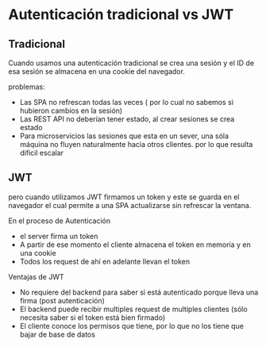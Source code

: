 # Autenticación tradicional vs JWT

## Tradicional

Cuando usamos una autenticación tradicional se crea una sesión y el ID de esa sesión se almacena en una cookie del navegador.

problemas:

- Las SPA no refrescan todas las veces ( por lo cual no sabemos si hubieron cambios en la sesión)
- Las REST API no deberían tener estado, al crear sesiones se crea estado
- Para microservicios las sesiones que esta en un sever, una sóla máquina no fluyen naturalmente hacia otros clientes. por lo que resulta dificil escalar

## JWT

pero cuando utilizamos JWT firmamos un token y este se guarda en el navegador el cual permite a una SPA actualizarse sin refrescar la ventana.

En el proceso de Autenticación 

- el server firma un token
- A partir de ese momento el cliente almacena el token en memoria y en una cookie
- Todos los request de ahí en adelante llevan el token

Ventajas de JWT

- No requiere del backend para saber si está autenticado porque lleva una firma (post autenticación)
- El backend puede recibir multiples request de multiples clientes (sólo necesita saber si el token está bien firmado)
- El cliente conoce los permisos que tiene, por lo que no los tiene que bajar de base de datos
